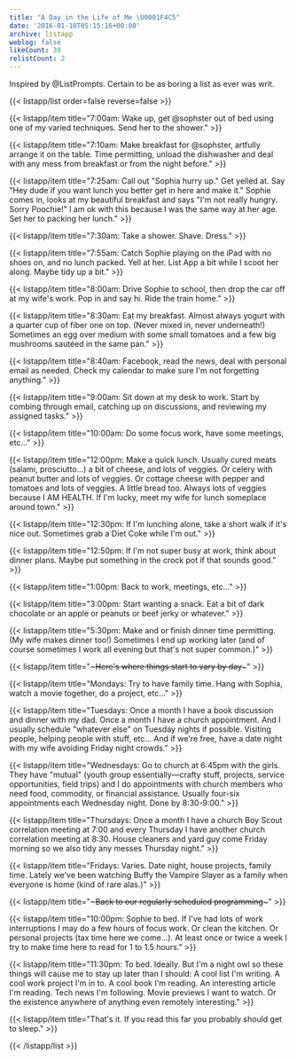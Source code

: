```yaml
---
title: "A Day in the Life of Me \U0001F4C5"
date: '2016-01-10T05:15:16+00:00'
archive: listapp
weblog: false
likeCount: 39
relistCount: 2
---
```


Inspired by @ListPrompts. Certain to be as boring a list as ever was writ.

<!--more-->

{{< listapp/list order=false reverse=false >}}

   {{< listapp/item title="7:00am: Wake up, get @sophster out of bed using one of my varied techniques. Send her to the shower." >}}

   {{< listapp/item title="7:10am: Make breakfast for @sophster, artfully arrange it on the table. Time permitting, unload the dishwasher and deal with any mess from breakfast or from the night before." >}}

   {{< listapp/item title="7:25am: Call out \"Sophia hurry up.\" Get yelled at. Say \"Hey dude if you want lunch you better get in here and make it.\" Sophie comes in, looks at my beautiful breakfast and says \"I'm not really hungry. Sorry Poochie!\" I am ok with this because I was the same way at her age. Set her to packing her lunch." >}}

   {{< listapp/item title="7:30am: Take a shower. Shave. Dress." >}}

   {{< listapp/item title="7:55am: Catch Sophie playing on the iPad with no shoes on, and no lunch packed. Yell at her. List App a bit while I scoot her along. Maybe tidy up a bit." >}}

   {{< listapp/item title="8:00am: Drive Sophie to school, then drop the car off at my wife's work. Pop in and say hi. Ride the train home." >}}

   {{< listapp/item title="8:30am: Eat my breakfast. Almost always yogurt with a quarter cup of fiber one on top. (Never mixed in, never underneath!) Sometimes an egg over medium with some small tomatoes and a few big mushrooms sautéed in the same pan." >}}

   {{< listapp/item title="8:40am: Facebook, read the news, deal with personal email as needed. Check my calendar to make sure I'm not forgetting anything." >}}

   {{< listapp/item title="9:00am: Sit down at my desk to work. Start by combing through email, catching up on discussions, and reviewing my assigned tasks." >}}

   {{< listapp/item title="10:00am: Do some focus work, have some meetings, etc..." >}}

   {{< listapp/item title="12:00pm: Make a quick lunch. Usually cured meats (salami, prosciutto...) a bit of cheese, and lots of veggies. Or celery with peanut butter and lots of veggies. Or cottage cheese with pepper and tomatoes and lots of veggies. A little bread too. Always lots of veggies because I AM HEALTH. If I'm lucky, meet my wife for lunch someplace around town." >}}

   {{< listapp/item title="12:30pm: If I'm lunching alone, take a short walk if it's nice out. Sometimes grab a Diet Coke while I'm out." >}}

   {{< listapp/item title="12:50pm: If I'm not super busy at work, think about dinner plans. Maybe put something in the crock pot if that sounds good." >}}

   {{< listapp/item title="1:00pm: Back to work, meetings, etc..." >}}

   {{< listapp/item title="3:00pm: Start wanting a snack. Eat a bit of dark chocolate or an apple or peanuts or beef jerky or whatever." >}}

   {{< listapp/item title="5:30pm: Make and or finish dinner time permitting. (My wife makes dinner too!) Sometimes I end up working later (and of course sometimes I work all evening but that's not super common.)" >}}

   {{< listapp/item title="~~~Here's where things start to vary by day~~~" >}}

   {{< listapp/item title="Mondays: Try to have family time. Hang with Sophia, watch a movie together, do a project, etc..." >}}

   {{< listapp/item title="Tuesdays: Once a month I have a book discussion and dinner with my dad. Once a month I have a church appointment. And I usually schedule \"whatever else\" on Tuesday nights if possible. Visiting people, helping people with stuff, etc... And if we're free, have a date night with my wife avoiding Friday night crowds." >}}

   {{< listapp/item title="Wednesdays: Go to church at 6:45pm with the girls. They have \"mutual\" (youth group essentially—crafty stuff, projects, service opportunities, field trips) and I do appointments with church members who need food, commodity, or financial assistance. Usually four-six appointments each Wednesday night. Done by 8:30-9:00." >}}

   {{< listapp/item title="Thursdays: Once a month I have a church Boy Scout correlation meeting at 7:00 and every Thursday I have another church correlation meeting at 8:30. House cleaners and yard guy come Friday morning so we also tidy any messes Thursday night." >}}

   {{< listapp/item title="Fridays: Varies. Date night, house projects, family time. Lately we've been watching Buffy the Vampire Slayer as a family when everyone is home (kind of rare alas.)" >}}

   {{< listapp/item title="~~~Back to our regularly scheduled programming~~~" >}}

   {{< listapp/item title="10:00pm: Sophie to bed. If I've had lots of work interruptions I may do a few hours of focus work. Or clean the kitchen. Or personal projects (tax time here we come...). At least once or twice a week I try to make time here to read for 1 to 1.5 hours." >}}

   {{< listapp/item title="11:30pm: To bed. Ideally. But I'm a night owl so these things will cause me to stay up later than I should: A cool list I'm writing. A cool work project I'm in to. A cool book I'm reading. An interesting article I'm reading. Tech news I'm following. Movie previews I want to watch. Or the existence anywhere of anything even remotely interesting." >}}

   {{< listapp/item title="That's it. If you read this far you probably should get to sleep." >}}

{{< /listapp/list >}}
